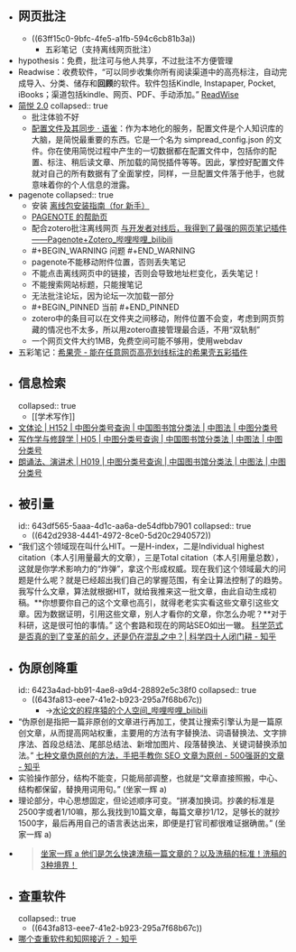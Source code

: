 - ## 网页批注
	- ((63ff15c0-9bfc-4fe5-a1fb-594c6cb81b3a))
		- 五彩笔记（支持离线网页批注）
- hypothesis：免费，批注可与他人共享，不过批注不方便管理
- Readwise：收费软件，“可以同步收集你所有阅读渠道中的高亮标注，自动完成导入、分类、储存和**回顾**的软件。软件包括Kindle, Instapaper, Pocket, iBooks；渠道包括kindle、网页、PDF、手动添加。” [ReadWise](https://sspai.com/post/63243)
- [简悦 2.0](https://sspai.com/post/61996)
  collapsed:: true
	- 批注体验不好
	- [配置文件及其同步 · 语雀](https://www.yuque.com/kenshin/simpread/ebwu7g)：作为本地化的服务，配置文件是个人知识库的大脑，是简悦最重要的东西。它是一个名为 simpread_config.json 的文件。你在使用简悦过程中产生的一切数据都在配置文件中，包括你的配置、标注、稍后读文章、所加载的简悦插件等等。因此，掌控好配置文件就对自己的所有数据有了全面掌控，同样，一旦配置文件落于他手，也就意味着你的个人信息的泄露。
- pagenote
  collapsed:: true
	- 安装 [离线包安装指南（for 新手）](https://page-note.notion.site/for-b5fe205baff74f14a46614fe2ba29caa)
	- [PAGENOTE 的帮助页](https://page-note.notion.site/page-note/PAGENOTE-cfd9af87021049349e0420bc708c4206)
	- 配合zotero批注离线网页 [与开发者对线后，我得到了最强的网页笔记插件——Pagenote+Zotero_哔哩哔哩_bilibili](https://www.bilibili.com/video/BV1rP4y1h7DB?spm_id_from=333.999.0.0)
	- #+BEGIN_WARNING
	  问题
	  #+END_WARNING
	- pagenote不能移动附件位置，否则丢失笔记
	- 不能点击离线网页中的链接，否则会导致地址栏变化，丢失笔记！
	- 不能搜索网站标题，只能搜笔记
	- 无法批注论坛，因为论坛一次加载一部分
	- #+BEGIN_PINNED
	  当前
	  #+END_PINNED
	- zotero中的条目可以在文件夹之间移动，附件位置不会变，考虑到网页剪藏的情况也不太多，所以用zotero直接管理最合适，不用“双轨制”
	- 一个网页文件大约1MB，免费空间可能不够用，使用webdav
- 五彩笔记：[希果壳 - 能在任意网页高亮划线标注的希果壳五彩插件](https://www.dotalk.cn/product/wucai)
- ## 信息检索
  collapsed:: true
	- [[学术写作]]
- [文体论 | H152 | 中图分类号查询 | 中国图书馆分类法 | 中图法 | 中图分类号](https://www.clcindex.com/category/H152/)
- [写作学与修辞学 | H05 | 中图分类号查询 | 中国图书馆分类法 | 中图法 | 中图分类号](https://www.clcindex.com/category/H05/)
- [朗诵法、演讲术 | H019 | 中图分类号查询 | 中国图书馆分类法 | 中图法 | 中图分类号](https://www.clcindex.com/category/H019/)
- ## 被引量
  id:: 643df565-5aaa-4d1c-aa6a-de54dfbb7901
  collapsed:: true
	- ((642d2938-4441-4972-8ce0-5d20c2940572))
- “我们这个领域现在叫什么HIT。一是H-index，二是Individual highest citation（本人引用量最大的文章），三是Total citation（本人引用量总数），这就是你学术影响力的“炸弹”，拿这个形成权威。现在我们这个领域最大的问题是什么呢？就是已经超出我们自己的掌握范围，有全让算法控制了的趋势。我写什么文章，算法就根据HIT，就给我推来这一批文章，由此自动生成初稿。**你想要你自己的这个文章也高引，就得老老实实看这些文章引这些文章。因为数据证明，引用这些文章，别人才看你的文章，你怎么办呢？**对于科研，这是很可怕的事情。” 这个套路和现在的网站SEO如出一辙。 [科学范式是否真的到了变革的前夕，还是仍在混乱之中？| 科学四十人闭门耕 - 知乎](https://zhuanlan.zhihu.com/p/578904119?utm_campaign=&utm_medium=social&utm_oi=903663640190803968&utm_psn=1572615805585526784&utm_source=cn.ticktick.task)
- ## 伪原创降重
  id:: 6423a4ad-bb91-4ae8-a9d4-28892e5c38f0
  collapsed:: true
	- ((643fa813-eee7-41e2-b923-295a7f68b67c))
		- ->[水论文的程序猿的个人空间_哔哩哔哩_bilibili](https://space.bilibili.com/383551518/channel/collectiondetail?sid=1241049)
- “伪原创是指把一篇非原创的文章进行再加工，使其让搜索引擎认为是一篇原创文章，从而提高网站权重，主要用的方法有字替换法、词语替换法、文字排序法、首段总结法、尾部总结法、新增加图片、段落替换法、关键词替换添加法。” [七种文章伪原创的方法，手把手教你 SEO 文章为原创 - 500强哥的文章 - 知乎](https://zhuanlan.zhihu.com/p/125758339)
- 实验操作部分，结构不能变，只能局部调整，也就是“文章直接照搬，中心、结构都保留，替换用词用句。” (坐家一辉 a)
- 理论部分，中心思想固定，但论述顺序可变。“拼凑加换词。抄袭的标准是2500字或者1/10嘛，那么我找到10篇文章，每篇文章抄1/12，足够长的就抄1500字，最后再用自己的语言表达出来，即便是打官司都很难证据确凿。” (坐家一辉 a)
- > [坐家一辉 a 他们是怎么快速洗稿一篇文章的？以及洗稿的标准！洗稿的3种境界！](https://zhuanlan.zhihu.com/p/79302920)
- ## 查重软件
  collapsed:: true
	- ((643fa813-eee7-41e2-b923-295a7f68b67c))
- [哪个查重软件和知网接近？ - 知乎](https://www.zhihu.com/question/394969149/answer/2512080747)